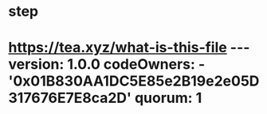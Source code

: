 # step
# https://tea.xyz/what-is-this-file --- version: 1.0.0 codeOwners:   - '0x01B830AA1DC5E85e2B19e2e05D317676E7E8ca2D' quorum: 1
